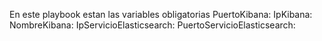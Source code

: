 En este playbook estan las variables obligatorias
PuertoKibana:
IpKibana:
NombreKibana:
IpServicioElasticsearch:
PuertoServicioElasticsearch:
